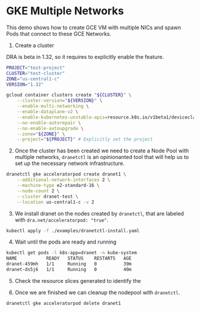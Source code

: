 # GKE Multiple Networks

This demo shows how to create GCE VM with multiple NICs and spawn Pods that
connect to these GCE Networks.

1. Create a cluster

DRA is beta in 1.32, so it requires to explicitly enable the feature.

```sh
PROJECT="test-project"
CLUSTER="test-cluster"
ZONE="us-central1-c"
VERSION="1.32"

gcloud container clusters create "${CLUSTER}" \
    --cluster-version="${VERSION}" \
    --enable-multi-networking \
    --enable-dataplane-v2 \
    --enable-kubernetes-unstable-apis=resource.k8s.io/v1beta1/deviceclasses,resource.k8s.io/v1beta1/resourceclaims,resource.k8s.io/v1beta1/resourceclaimtemplates,resource.k8s.io/v1beta1/resourceslices \
    --no-enable-autorepair \
    --no-enable-autoupgrade \
    --zone="${ZONE}" \
    --project="${PROJECT}" # Explicitly set the project
```

2. Once the cluster has been created we need to create a Node Pool with multiple networks, `dranetctl` is an opinionanted tool that will help us
to set up the necessary network infrastructure.

```sh
dranetctl gke acceleratorpod create dranet1 \
    --additional-network-interfaces 2 \
    --machine-type e2-standard-16 \
    --node-count 2 \
    --cluster dranet-test \
    --location us-central1-c -v 2
```

3. We install dranet on the nodes created by `dranetctl`, that are labeled with `dra.net/acceleratorpod: "true"`.

```sh
kubectl apply -f ./examples/dranetctl-install.yaml
```

4. Wait until the pods are ready and running

```sh
kubectl get pods -l k8s-app=dranet -n kube-system
NAME           READY   STATUS    RESTARTS   AGE
dranet-459mh   1/1     Running   0          39m
dranet-ds5j6   1/1     Running   0          40m
```

5. Check the resource slices generated to identify the 

5. Once we are finished we can cleanup the nodepool with `dranetctl`.

```sh
dranetctl gke acceleratorpod delete dranet1
```